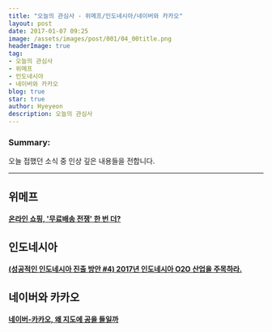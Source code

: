 ```yaml
---
title: "오늘의 관심사 - 위메프/인도네시아/네이버와 카카오"
layout: post
date: 2017-01-07 09:25
image: /assets/images/post/001/04_00title.png
headerImage: true
tag:
- 오늘의 관심사
- 위메프
- 인도네시아
- 네이버와 카카오
blog: true
star: true
author: Hyeyeon
description: 오늘의 관심사
---
```


### Summary:

오늘 접했던 소식 중 인상 깊은 내용들을 전합니다.

---

## 위메프

#### [온라인 쇼핑, '무료배송 전쟁' 한 번 더?](http://www.zdnet.co.kr/news/news_view.asp?artice_id=20170105152917)


## 인도네시아

#### [(성공적인 인도네시아 진출 방안 #4) 2017년 인도네시아 O2O 산업을 주목하라.](http://platum.kr/archives/74065)


## 네이버와 카카오

#### [네이버-카카오, 왜 지도에 공을 들일까](http://www.zdnet.co.kr/news/news_view.asp?artice_id=20170103165135)
